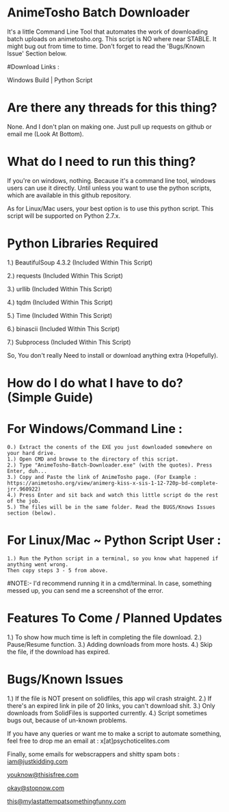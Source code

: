 # AnimeTosho Batch Downloader
It's a little Command Line Tool that automates the work of downloading batch uploads on animetosho.org. This script is NO where near STABLE. It might bug out from time to time. Don't forget to read the 'Bugs/Known Issue' Section below.


#Download Links :

 Windows Build | Python Script

# Are there any threads for this thing?

None. And I don't plan on making one. Just pull up requests on github or email me (Look At Bottom).


# What do I need to run this thing?

If you're on windows, nothing. Because it's a command line tool, windows users can use it directly. Until unless you want to use the python scripts, which are available in this github repository.

As for Linux/Mac users, your best option is to use this python script. This script will be supported on Python 2.7.x.


# Python Libraries Required

1.) BeautifulSoup 4.3.2 (Included Within This Script)

2.) requests (Included Within This Script)

3.) urllib (Included Within This Script)

4.) tqdm (Included Within This Script)

5.) Time (Included Within This Script)

6.) binascii (Included Within This Script)

7.) Subprocess (Included Within This Script)

So, You don't really Need to install or download anything extra (Hopefully).


# How do I do what I have to do? (Simple Guide)
   
   # For Windows/Command Line :

    0.) Extract the conents of the EXE you just downloaded somewhere on your hard drive.
    1.) Open CMD and browse to the directory of this script.
    2.) Type "AnimeTosho-Batch-Downloader.exe" (with the quotes). Press Enter, duh...
    3.) Copy and Paste the link of AnimeTosho page. (For Example : https://animetosho.org/view/animerg-kiss-x-sis-1-12-720p-bd-complete-jrr.960922)
    4.) Press Enter and sit back and watch this little script do the rest of the job.
    5.) The files will be in the same folder. Read the BUGS/Knows Issues section (below).

   # For Linux/Mac ~ Python Script User :

    1.) Run the Python script in a terminal, so you know what happened if anything went wrong.
    Then copy steps 3 - 5 from above.



#NOTE:- I'd recommend running it in a cmd/terminal. In case, something messed up, you can send me a screenshot of the error.


# Features To Come / Planned Updates

1.) To show how much time is left in completing the file download.
2.) Pause/Resume function.
3.) Adding downloads from more hosts.
4.) Skip the file, if the download has expired.


# Bugs/Known Issues

1.) If the file is NOT present on solidfiles, this app wil crash straight.
2.) If there's an expired link in pile of 20 links, you can't download shit.
3.) Only downloads from SolidFiles is supported currently.
4.) Script sometimes bugs out, because of un-known problems.

If you have any queries or want me to make a script to automate something, feel free to drop me an email at :
x[at]psychoticelites.com

Finally, some emails for webscrappers and shitty spam bots :
iam@justkidding.com

youknow@thisisfree.com

okay@stopnow.com

this@mylastattempatsomethingfunny.com
